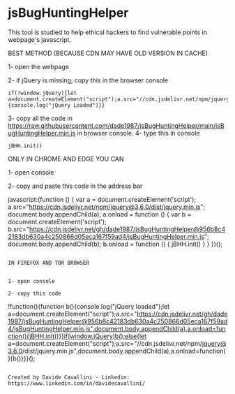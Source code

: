 # jsBugHuntingHelper
This tool is studied to help ethical hackers to find vulnerable points in webpage's javascript.


BEST METHOD (BECAUSE CDN MAY HAVE OLD VERSION IN CACHE)

1- open the webpage

2- if jQuery is missing, copy this in the browser console
```
if(!window.jQuery){let a=document.createElement("script");a.src="//cdn.jsdelivr.net/npm/jquery@3.6.0/dist/jquery.min.js",document.body.appendChild(a),a.onload=function(){console.log("jQuery Loaded")}}
```
3- copy all the code in https://raw.githubusercontent.com/dade1987/jsBugHuntingHelper/main/jsBugHuntingHelper.min.js in browser console.
4- type this in console
```
jBHH.init()
```

ONLY IN CHROME AND EDGE YOU CAN

1- open console

2- copy and paste this code in the address bar

javascript:(function () { var a = document.createElement('script'); a.src="https://cdn.jsdelivr.net/npm/jquery@3.6.0/dist/jquery.min.js"; document.body.appendChild(a); a.onload = function () { var b = document.createElement('script'); b.src="https://cdn.jsdelivr.net/gh/dade1987/jsBugHuntingHelper@956b8c42183db630a4c250866d05eca167f59ad4/jsBugHuntingHelper.min.js"; document.body.appendChild(b); b.onload = function () { jBHH.init() } } })();
```

IN FIREFOX AND TOR BROWSER


1- open console

2- copy this code
```
!function(){function b(){console.log("jQuery loaded");let a=document.createElement("script");a.src="https://cdn.jsdelivr.net/gh/dade1987/jsBugHuntingHelper@956b8c42183db630a4c250866d05eca167f59ad4/jsBugHuntingHelper.min.js",document.body.appendChild(a),a.onload=function(){jBHH.init()}}if(window.jQuery)b();else{let a=document.createElement("script");a.src="//cdn.jsdelivr.net/npm/jquery@3.6.0/dist/jquery.min.js",document.body.appendChild(a),a.onload=function(){b()}}}();
```

Created by Davide Cavallini - Linkedin: https://www.linkedin.com/in/davidecavallini/
